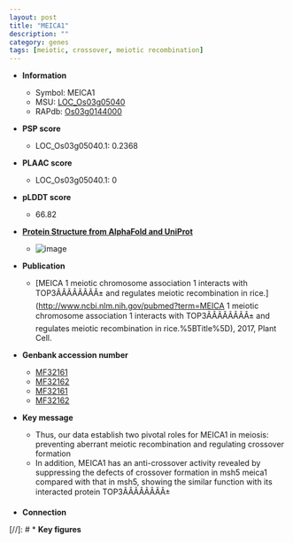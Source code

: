 ```yaml
---
layout: post
title: "MEICA1"
description: ""
category: genes
tags: [meiotic, crossover, meiotic recombination]
---
```


* **Information**  
    + Symbol: MEICA1  
    + MSU: [LOC_Os03g05040](http://rice.plantbiology.msu.edu/cgi-bin/ORF_infopage.cgi?orf=LOC_Os03g05040)  
    + RAPdb: [Os03g0144000](http://rapdb.dna.affrc.go.jp/viewer/gbrowse_details/irgsp1?name=Os03g0144000)  

* **PSP score**  
    + LOC_Os03g05040.1: 0.2368 

* **PLAAC score**  
    + LOC_Os03g05040.1: 0 

* **pLDDT score**
    + 66.82

* **[Protein Structure from AlphaFold and UniProt](https://www.uniprot.org/uniprotkb/Q10RW2/entry#structure)**
    + ![image](https://ricepsp.github.io/images/Q1/AF-Q10RW2-F1.png)

* **Publication**  
    + [MEICA 1 meiotic chromosome association 1 interacts with TOP3ÃÂÃÂÃÂÃÂ± and regulates meiotic recombination in rice.](http://www.ncbi.nlm.nih.gov/pubmed?term=MEICA 1 meiotic chromosome association 1 interacts with TOP3ÃÂÃÂÃÂÃÂ± and regulates meiotic recombination in rice.%5BTitle%5D), 2017, Plant Cell.

* **Genbank accession number**  
    + [MF32161](http://www.ncbi.nlm.nih.gov/nuccore/MF32161)
    + [MF32162](http://www.ncbi.nlm.nih.gov/nuccore/MF32162)
    + [MF32161](http://www.ncbi.nlm.nih.gov/nuccore/MF32161)
    + [MF32162](http://www.ncbi.nlm.nih.gov/nuccore/MF32162)

* **Key message**  
    + Thus, our data establish two pivotal roles for MEICA1 in meiosis: preventing aberrant meiotic recombination and regulating crossover formation
    + In addition, MEICA1 has an anti-crossover activity revealed by suppressing the defects of crossover formation in msh5 meica1 compared with that in msh5, showing the similar function with its interacted protein TOP3ÃÂÃÂÃÂÃÂ±

* **Connection**  

[//]: # * **Key figures**  


